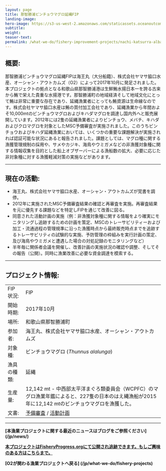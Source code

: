 ```yaml
---
layout: page 
title: 那智勝浦ビンチョウマグロ延縄FIP
landing-image:
hero-image: https://s3-us-west-2.amazonaws.com/staticassets.oceanoutcomes.org/hero+photos/wakayama-albacore-tuna-hero.jpg
subtitle:
weight: 
teaser-text:
permalink: /what-we-do/fishery-improvement-projects/nachi-katsurra-albacore-longline
---
```

<h2>概要:</h2>

那智勝浦ビンチョウマグロ延縄FIPは海王丸（大分船籍）、株式会社ヤマサ脇口水産、オーシャン・アウトカムズ（O2）によって2017年10月に発足されました。本プロジェクトの拠点となる和歌山県那智勝浦港は生鮮鮪水揚日本一を誇る古来から鮪で栄えた貴重な水揚港です。那智勝浦町の地域経済そして地域文化にとって鮪は非常に重要な存在であり、延縄漁業者にとっても鮪資源は生命線なのです。株式会社ヤマサ脇口水産は鮪の買付加工会社であり、延縄漁業から年間およそ10,000mtのビンチョウマグロおよびキハダマグロを調達し国内外へと販売展開しています。2012年には2隻の延縄漁業者によりビンチョウ、メバチ、キハダおよびクロマグロを対象としたMSC予備審査が実施されました。このうちビンチョウおよびキハダ延縄漁業においては、いくつかの重要な課題解決が実施されれば認証可能な状況にあると報告されました。課題としては、マグロ種に関する漁獲管理規制の採用や、サメやカジキ、海鳥やウミガメなどの非漁獲対象種に関する情報収集を目的とした船上オブザーバーによる漁船数の拡大、必要に応じた非対象種に対する漁獲軽減対策の実施などがあります。

---

<h2>現在の活動:</h2>

* 海王丸、株式会社ヤマサ脇口水産、オーシャン・アウトカムズが覚書を調停。
* 2012年に実施されたMSC予備審査結果の確認と再審査を実施。再審査結果を元に優先する課題などを特定しFIPを通じて改善に図る。
* 同意された活動計画の実施（例：非漁獲対象種に関する情報をより確実にモニタリングし追跡するための計画を策定、MSCのトレーサビリティーおよび加工・流通過程の管理規準に沿った漁獲時点から最終販売時点までを追跡するトレーサビリティの試験的な実施、予防管理の枠組みを実行計画の策定、及び海鳥やウミガメと遭遇した場合の対処記録のモニタリングなど）
* 半年毎に関係者会議を開催し、改善計画の実施状況の確認や調整、そしてその報告（公開）。同時に漁業改善に必要な資金調達を模索する。

---

<h2>プロジェクト情報:</h2>

|||
| :--- | --- |
| FIP 状況: | FIP |
| 開始時期: | 2017年10月 |
| 場所: | 和歌山県那智勝浦町 |
| 参加者: | 海王丸、株式会社ヤマサ脇口水産、オーシャン・アウトカムズ |
| 対象種: | ビンチョウマグロ (*Thunnus alalunga*) |
| 漁具の種類: | 延縄 |
| 生産量: | 12,142 mt - 中西部太平洋まぐろ類委員会（WCPFC）のマグロ漁業年鑑によると、227隻の日本のはえ縄漁船が2015年に12,142 mtのビンチョウマグロを漁獲した。|
| 文書: | <a href="https://s3-us-west-2.amazonaws.com/staticassets.oceanoutcomes.org/supporting+documents/Fishery+Project+Resources/NachiKatsuuraAlbacoreLonglineTunaPreassessment2017.pdf" target="_blank">予備審査</a> / <a href="https://s3-us-west-2.amazonaws.com/staticassets.oceanoutcomes.org/supporting+documents/Fishery+Project+Resources/NachiKatsuuraAlbacoreLonglineTunaWorkplan2017.pdf" target="_blank">活動計画</a>|

---

**[本漁業プロジェクトに関する最近のニュースはブログをご参照ください] (/jp/news/)**

<a href="" target="_blank">**本プロジェクトはFisheryProgress.orgにて公開され追跡できます。もしご興味のある方はこちらまで。**</a>

**[O2が関わる漁業プロジェクトへ戻る] (/jp/what-we-do/fishery-projects)**

